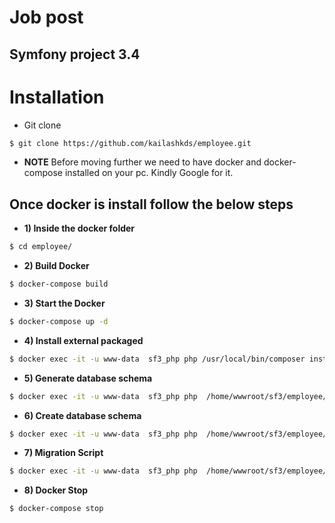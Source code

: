 Job post
==========

Symfony project 3.4
-------------------

# Installation

* Git clone
``` bash
$ git clone https://github.com/kailashkds/employee.git
```
  * **NOTE**
    Before moving further we need to have docker and docker-compose installed on your pc. Kindly Google for it.

## Once docker is install follow the below steps

* **1) Inside the docker folder**
``` bash
$ cd employee/
```

* **2) Build Docker**
``` bash
$ docker-compose build
```

* **3) Start the Docker**
``` bash
$ docker-compose up -d
```

* **4) Install external packaged**
``` bash
$ docker exec -it -u www-data  sf3_php php /usr/local/bin/composer install -d /home/wwwroot/sf3/employee
```

* **5) Generate database schema**
``` bash
$ docker exec -it -u www-data  sf3_php php  /home/wwwroot/sf3/employee/bin/console d:s:u --dump-sql
```

* **6) Create database schema**
``` bash
$ docker exec -it -u www-data  sf3_php php  /home/wwwroot/sf3/employee/bin/console d:s:u --force
```

* **7) Migration Script**
``` bash
$ docker exec -it -u www-data  sf3_php php  /home/wwwroot/sf3/employee/bin/console d:m:m
```
* **8) Docker Stop**
``` bash
$ docker-compose stop
```

